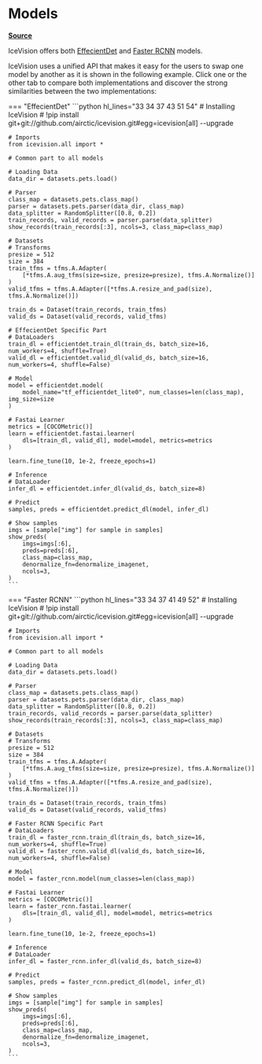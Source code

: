# Models

[**Source**](https://github.com/airctic/icevision/tree/master/icevision/models)

IceVision offers both [EffecientDet](https://airctic.github.io/icevision/model_efficientdet/) and [Faster RCNN](https://airctic.github.io/icevision/model_faster_rcnn/) models.

IceVision uses a unified API that makes it easy for the users to swap one model by another as it is shown in the following example. Click one or the other tab to compare both implementations and discover the strong similarities between the two implementations:

=== "EffecientDet"
    ```python  hl_lines="33 34 37 43 51 54"
    # Installing IceVision
    # !pip install git+git://github.com/airctic/icevision.git#egg=icevision[all] --upgrade

    # Imports
    from icevision.all import *

    # Common part to all models

    # Loading Data
    data_dir = datasets.pets.load()

    # Parser
    class_map = datasets.pets.class_map()
    parser = datasets.pets.parser(data_dir, class_map)
    data_splitter = RandomSplitter([0.8, 0.2])
    train_records, valid_records = parser.parse(data_splitter)
    show_records(train_records[:3], ncols=3, class_map=class_map)

    # Datasets
    # Transforms
    presize = 512
    size = 384
    train_tfms = tfms.A.Adapter(
        [*tfms.A.aug_tfms(size=size, presize=presize), tfms.A.Normalize()]
    )
    valid_tfms = tfms.A.Adapter([*tfms.A.resize_and_pad(size), tfms.A.Normalize()])

    train_ds = Dataset(train_records, train_tfms)
    valid_ds = Dataset(valid_records, valid_tfms)

    # EffecientDet Specific Part
    # DataLoaders
    train_dl = efficientdet.train_dl(train_ds, batch_size=16, num_workers=4, shuffle=True)
    valid_dl = efficientdet.valid_dl(valid_ds, batch_size=16, num_workers=4, shuffle=False)

    # Model
    model = efficientdet.model(
        model_name="tf_efficientdet_lite0", num_classes=len(class_map), img_size=size
    )

    # Fastai Learner
    metrics = [COCOMetric()]
    learn = efficientdet.fastai.learner(
        dls=[train_dl, valid_dl], model=model, metrics=metrics
    )

    learn.fine_tune(10, 1e-2, freeze_epochs=1)

    # Inference
    # DataLoader
    infer_dl = efficientdet.infer_dl(valid_ds, batch_size=8)
    
    # Predict
    samples, preds = efficientdet.predict_dl(model, infer_dl)
    
    # Show samples
    imgs = [sample["img"] for sample in samples]
    show_preds(
        imgs=imgs[:6],
        preds=preds[:6],
        class_map=class_map,
        denormalize_fn=denormalize_imagenet,
        ncols=3,
    )
    ```



=== "Faster RCNN"
    ```python hl_lines="33 34 37 41 49 52"
    # Installing IceVision
    # !pip install git+git://github.com/airctic/icevision.git#egg=icevision[all] --upgrade

    # Imports
    from icevision.all import *

    # Common part to all models

    # Loading Data
    data_dir = datasets.pets.load()

    # Parser
    class_map = datasets.pets.class_map()
    parser = datasets.pets.parser(data_dir, class_map)
    data_splitter = RandomSplitter([0.8, 0.2])
    train_records, valid_records = parser.parse(data_splitter)
    show_records(train_records[:3], ncols=3, class_map=class_map)

    # Datasets
    # Transforms
    presize = 512
    size = 384
    train_tfms = tfms.A.Adapter(
        [*tfms.A.aug_tfms(size=size, presize=presize), tfms.A.Normalize()]
    )
    valid_tfms = tfms.A.Adapter([*tfms.A.resize_and_pad(size), tfms.A.Normalize()])

    train_ds = Dataset(train_records, train_tfms)
    valid_ds = Dataset(valid_records, valid_tfms)

    # Faster RCNN Specific Part
    # DataLoaders
    train_dl = faster_rcnn.train_dl(train_ds, batch_size=16, num_workers=4, shuffle=True)
    valid_dl = faster_rcnn.valid_dl(valid_ds, batch_size=16, num_workers=4, shuffle=False)

    # Model
    model = faster_rcnn.model(num_classes=len(class_map))

    # Fastai Learner
    metrics = [COCOMetric()]
    learn = faster_rcnn.fastai.learner(
        dls=[train_dl, valid_dl], model=model, metrics=metrics
    )

    learn.fine_tune(10, 1e-2, freeze_epochs=1)

    # Inference
    # DataLoader
    infer_dl = faster_rcnn.infer_dl(valid_ds, batch_size=8)
    
    # Predict
    samples, preds = faster_rcnn.predict_dl(model, infer_dl)
    
    # Show samples
    imgs = [sample["img"] for sample in samples]
    show_preds(
        imgs=imgs[:6],
        preds=preds[:6],
        class_map=class_map,
        denormalize_fn=denormalize_imagenet,
        ncols=3,
    )
    ```
